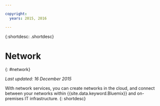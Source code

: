 ```yaml
---

copyright:
  years: 2015, 2016

---
```


{:shortdesc: .shortdesc} 

# Network
{: #network}

*Last updated: 16 December 2015*

With network services, you can create networks in the cloud, and connect between your networks within {{site.data.keyword.Bluemix}} and on-premises IT infrastructure.
{: shortdesc}

